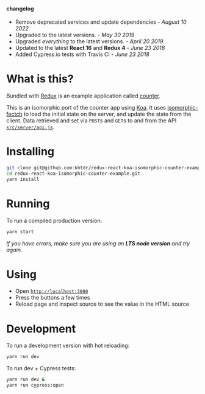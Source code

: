 #### changelog

- Remove deprecated services and update dependencies - _August 10 2022_
- Upgraded to the latest versions. - _May 30 2019_
- Upgraded _everything_ to the latest versions. - _April 20 2019_
- Updated to the latest **React 16** and **Redux 4** - _June 23 2018_
- Added Cypress.io tests with Travis CI - _June 23 2018_

# What is this?

Bundled with [Redux](https://redux.js.org/) is an example
application called
[counter](https://github.com/reduxjs/redux/tree/master/examples/counter).

This is an isomorphic port of the counter app using [Koa](http://koajs.com/). It uses [isomorphic-fectch](https://github.com/matthew-andrews/isomorphic-fetch) to load the initial state on the server, and update the state from the client. Data retrieved and set via `POST`s and `GET`s to and from the API <code>[src/server/api.js](https://github.com/khtdr/redux-react-koa-isomorphic-counter-example/blob/master/src/server/api.js)</code>.

# Installing

```bash
git clone git@github.com:khtdr/redux-react-koa-isomorphic-counter-example.git
cd redux-react-koa-isomorphic-counter-example.git
yarn install
```

# Running

To run a compiled production version:

```bash
yarn start
```

_If you have errors, make sure you are using an **LTS node version** and try again._

# Using

- Open <code>[http://localhost:3000](http://localhost:3000)</code>
- Press the buttons a few times
- Reload page and inspect source to see the value in the HTML source

# Development

To run a development version with hot reloading:

```bash
yarn run dev
```

To run dev + Cypress tests:

```bash
yarn run dev &
yarn run cypress:open
```
